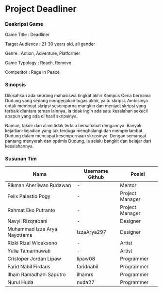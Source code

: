 # Project Deadliner

### Deskripsi Game
Game Title : Deadliner

Target Audience : 21-30 years old, all gender

Genre : Action, Adventure, Platformer

Game Typology : Reach, Remove

Competitor : Rage in Peace


### Sinopsis
Dikisahkan ada seorang mahasiswa tingkat akhir Kampus Ceria bernama Dudung yang sedang mengerjakan tugas akhir, yaitu skripsi. Ambisinya untuk membuat skripsi sesempurna mungkin dan menjadi skripsi yang terbaik diantara teman lainnya, ia tidak ingin ada satu kesalahan sekecil apapun yang ada di hasil skripsinya.

Namun, takdir dan alam tidak terlalu bersahabat dengannya. Banyak kejadian-kejadian yang tak terduga menghalangi dan memperlambat Dudung dalam mencapai kesempurnaan skripsinya. Dengan semangat pantang menyerah dan optimis Dudung, ia selalu bangkit dan belajar dari kesalahannya.




### Susunan Tim

Nama            | Username Github | Posisi
----------------|-----------------|-----------
Rikman Aherliwan Rudawan | - | Mentor
Felix Palestio Pogy | - | Project Manager
Rahmat Eko Putranto | - | Project Manager
Navyll Rizqrabani | - | Designer
Muhammad Izza Arya Nayottama | IzzaArya297 | Designer
Rizki Rizal Wicaksono | - | Artist
Yulia Tamarinawati | - | Artist
Cristoper Jordan Lipaw | lipaw08 | Programmer
Farid Nabil Firdaus | faridnabil | Programmer
Ilham Ramadhani Saputro | ilhamrs    | Programmer
Nurul Huda | nuda27 | Programmer

